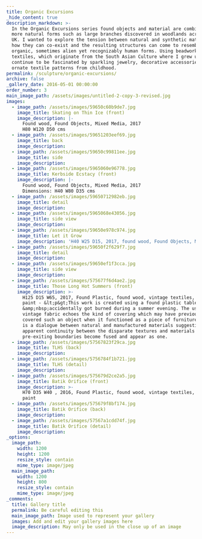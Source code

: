 ```yaml
---
title: Organic Excursions
_hide_content: true
description_markdown: >-
  In the Organic Excursions series found objects and material are combined with
  more natural forms such as large branches discovered in woodlands across the
  UK. I wanted to explore the tension between natural and synthetic materials,
  how they can co-exist and the resulting structures can come to resemble
  organic, sometimes alien yet recognizably human forms. Using beadwork and
  textiles, which originate from the South Asian Culture where I grew up, I
  continue to be fascinated by sparkling jewelry, decorative accessories and
  ornate textile patterns from childhood.
permalink: /sculpture/organic-excursions/
archive: false
_gallery_date: 2016-05-01 00:00:00
order_number: 3
main_image_path: /assets/images/untitled-2-copy-3-revised.jpg
images:
  - image_path: /assets/images/59650c60b9de7.jpg
    image_title: Skating on Thin Ice (front)
    image_description: |-
      Found wood, Found Objects, Mixed Media, 2017
      H80 W120 D50 cms
  - image_path: /assets/images/59651203eef69.jpg
    image_title: back
    image_description:
  - image_path: /assets/images/59650c99811ee.jpg
    image_title: side
    image_description:
  - image_path: /assets/images/5965060e96778.jpg
    image_title: Kerbside Ecstacy (front)
    image_description: |-
      Found wood, Found Objects, Mixed Media, 2017
      Dimensions: H40 W80 D35 cms
  - image_path: /assets/images/59650712982eb.jpg
    image_title: detail
    image_description:
  - image_path: /assets/images/5965068e43056.jpg
    image_title: side view
    image_description:
  - image_path: /assets/images/59650e978c974.jpg
    image_title: Let it Grow
    image_description: 'H40 W25 D15, 2017, found wood, Found Objects, Mixed Media'
  - image_path: /assets/images/59650f2f629f7.jpg
    image_title: detail
    image_description:
  - image_path: /assets/images/59650ef1f3cca.jpg
    image_title: side view
    image_description:
  - image_path: /assets/images/575677f6d4ae2.jpg
    image_title: Those Long Hot Summers (front)
    image_description: >-
      H125 D15 W65, 2017, Found Plastic, found wood, vintage textiles, acrylic
      paint - &lt;p&gt;This work is created using a found plastic table which
      &amp;nbsp;accidentally got burned during a summer evening. The use of
      vintage fabric echoes the kind of covering which may have previously
      covered such an object when it functioned as a piece of furniture. There
      is a dialogue between natural and manufactured materials suggesting an
      apparent continuity between the disparate textures and materials so that
      pre-exiting boundaries become fused and appear as one.
  - image_path: /assets/images/57567823f29ca.jpg
    image_title: TLHS (back)
    image_description:
  - image_path: /assets/images/5756784f1b721.jpg
    image_title: TLHS (detail)
    image_description:
  - image_path: /assets/images/575679d2ce2a5.jpg
    image_title: Batik Orifice (front)
    image_description: >-
      H70 D35 W40 , 2016, Found Plastic, found wood, vintage textiles, acrylic
      paint
  - image_path: /assets/images/575679f8bf174.jpg
    image_title: Batik Orifice (back)
    image_description:
  - image_path: /assets/images/57567a1cdd74f.jpg
    image_title: Batik Orifice (detail)
    image_description:
_options:
  image_path:
    width: 1200
    height: 1200
    resize_style: contain
    mime_type: image/jpeg
  main_image_path:
    width: 1200
    height: 800
    resize_style: contain
    mime_type: image/jpeg
_comments:
  title: Gallery title
  permalink: Be careful editing this
  main_image_path: Image used to represent your gallery
  images: Add and edit your gallery images here
  image_description: May only be used in the close up of an image
---
```


